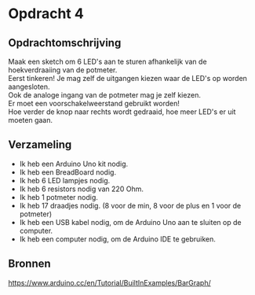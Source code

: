 # Opdracht 4
## Opdrachtomschrijving
Maak een sketch om 6 LED's aan te sturen afhankelijk van de hoekverdraaiing van de potmeter.  
Eerst tinkeren!
Je mag zelf de uitgangen kiezen waar de LED's op worden aangesloten.  
Ook de analoge ingang van de potmeter mag je zelf kiezen.  
Er moet een voorschakelweerstand gebruikt worden!  
Hoe verder de knop naar rechts wordt gedraaid, hoe meer LED's er uit moeten gaan.

## Verzameling
- Ik heb een Arduino Uno kit nodig.
- Ik heb een BreadBoard nodig.
- Ik heb 6 LED lampjes nodig.
- Ik heb 6 resistors nodig van 220 Ohm.
- Ik heb 1 potmeter nodig.
- Ik heb 17 draadjes nodig. (8 voor de min, 8 voor de plus en 1 voor de potmeter)
- Ik heb een USB kabel nodig, om de Arduino Uno aan te sluiten op de computer.
- Ik heb een computer nodig, om de Arduino IDE te gebruiken.

## Bronnen
https://www.arduino.cc/en/Tutorial/BuiltInExamples/BarGraph/